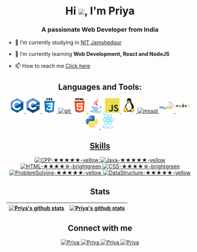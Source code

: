 <h1 align="center">Hi <img src="https://media.giphy.com/media/hvRJCLFzcasrR4ia7z/giphy.gif" width="30px"/>, I'm Priya</h1>
<h3 align="center">A passionate Web Developer from India</h3>


- 🔭 I’m currently studying in [NIT Jamshedpur](https://www.nitjsr.ac.in/)

- 🌱 I’m currently learning **Web Development, React and NodeJS**

- 📫 How to reach me [Click here](https://www.linkedin.com/in/priya-majhi/)

<!-- --------------------------------------------------------------------------------------------------------------------------------------- -->

<h2 align="center">Languages and Tools:</h2>

<p align="center"> <a href="https://www.cprogramming.com/" target="_blank" rel="noreferrer"> <img src="https://raw.githubusercontent.com/devicons/devicon/master/icons/c/c-original.svg" alt="c" width="40" height="40"/> </a> <a href="https://www.w3schools.com/cpp/" target="_blank" rel="noreferrer"> <img src="https://raw.githubusercontent.com/devicons/devicon/master/icons/cplusplus/cplusplus-original.svg" alt="cplusplus" width="40" height="40"/> </a> <a href="https://www.w3schools.com/css/" target="_blank" rel="noreferrer"> <img src="https://raw.githubusercontent.com/devicons/devicon/master/icons/css3/css3-original-wordmark.svg" alt="css3" width="40" height="40"/> </a> <a href="https://git-scm.com/" target="_blank" rel="noreferrer"> <img src="https://www.vectorlogo.zone/logos/git-scm/git-scm-icon.svg" alt="git" width="40" height="40"/> </a> <a href="https://www.w3.org/html/" target="_blank" rel="noreferrer"> <img src="https://raw.githubusercontent.com/devicons/devicon/master/icons/html5/html5-original-wordmark.svg" alt="html5" width="40" height="40"/> </a> <a href="https://www.java.com" target="_blank" rel="noreferrer"> <img src="https://raw.githubusercontent.com/devicons/devicon/master/icons/java/java-original.svg" alt="java" width="40" height="40"/> </a> <a href="https://developer.mozilla.org/en-US/docs/Web/JavaScript" target="_blank" rel="noreferrer"> <img src="https://raw.githubusercontent.com/devicons/devicon/master/icons/javascript/javascript-original.svg" alt="javascript" width="40" height="40"/> </a> <a href="https://www.linux.org/" target="_blank" rel="noreferrer"> <img src="https://raw.githubusercontent.com/devicons/devicon/master/icons/linux/linux-original.svg" alt="linux" width="40" height="40"/> </a> <a href="https://www.microsoft.com/en-us/sql-server" target="_blank" rel="noreferrer"> <img src="https://www.svgrepo.com/show/303229/microsoft-sql-server-logo.svg" alt="mssql" width="40" height="40"/> </a> <a href="https://www.mysql.com/" target="_blank" rel="noreferrer"> <img src="https://raw.githubusercontent.com/devicons/devicon/master/icons/mysql/mysql-original-wordmark.svg" alt="mysql" width="40" height="40"/> </a> <a href="https://nodejs.org" target="_blank" rel="noreferrer"> <img src="https://raw.githubusercontent.com/devicons/devicon/master/icons/nodejs/nodejs-original-wordmark.svg" alt="nodejs" width="40" height="40"/> </a> <a href="https://www.python.org" target="_blank" rel="noreferrer"> <img src="https://raw.githubusercontent.com/devicons/devicon/master/icons/python/python-original.svg" alt="python" width="40" height="40"/> </a> <a href="https://reactjs.org/" target="_blank" rel="noreferrer"> <img src="https://raw.githubusercontent.com/devicons/devicon/master/icons/react/react-original-wordmark.svg" alt="react" width="40" height="40"/> 

<!-- --------------------------------------------------------------------------------------------------------------------------------------- -->

<h2 align="center">Skills</h2>

<p align="center">
   <a href="https://img.shields.io/badge/CPP-★★★★★-yellow">
   <img alt="CPP-★★★★★-yellow" src="https://img.shields.io/badge/CPP-★★★★★-yellow" />
  </a>
   <a href="https://img.shields.io/badge/Java-★★★★★★-yellow">
   <img alt="Java-★★★★★-yellow" src="https://img.shields.io/badge/Java-★★★★★-yellow" />
  </a>
  <a href="https://img.shields.io/badge/HTML-★★★★★-brightgreen">
   <img alt="HTML-★★★★☆-brightgreen" src="https://img.shields.io/badge/HTML-★★★★☆-brightgreen" />
  </a>
  <a href="https://img.shields.io/badge/CSS-★★★★★-brightgreen">
   <img alt="CSS-★★★★☆-brightgreen" src="https://img.shields.io/badge/CSS-★★★★☆-brightgreen" />
  </a>
  <a href="https://img.shields.io/badge/ProblemSolving-★★★★★★-yellow">
   <img alt="ProblemSolving-★★★★★-yellow" src="https://img.shields.io/badge/ProblemSolving-★★★★★-yellow" />
  </a>
  <a href="https://img.shields.io/badge/DataStructure-★★★★★-yellow">
   <img alt="DataStructure-★★★★★-yellow" src="https://img.shields.io/badge/DataStructure-★★★★★-yellow" />
  </a>
</p>


<!-- --------------------------------------------------------------------------------------------------------------------------------------- -->

<h2 align="center">Stats</h2>

| <a href="https://github.com/Priiyyya-21"><img align="center" src="https://streak-stats.demolab.com/?user=Priiyyya-21&theme=highcontrast" alt="Priya's github stats" /></a> |  <a href="https://github.com/Priiyyya-21"><img align="center" src="https://github-readme-stats.vercel.app/api?username=Priiyyya-21&count_private=true&theme=vision-friendly-dark&show_icons=true" alt="Priya's github stats" /></a> |
| ------------- | ------------- |

<!-- --------------------------------------------------------------------------------------------------------------------------------------- -->   


<h2 align="center">Connect with me</h2>

<p align="center">
  
 <a href="https://linkedin.com/in/priya-majhi">
   <img alt="Priya" src="https://img.shields.io/badge/-LinkedIn-blue?style=flat-square&logo=Linkedin&logoColor=white&link=https://linkedin.com/in/priya-majhi/" />
 </a>
  
 <a href="https://www.instagram.com/_______p.r.i.y.aaaaa_________">
   <img alt="Priya" src="https://img.shields.io/badge/-Instagram-red?style=flat-square&logo=Instagram&logoColor=white&link=https://www.instagram.com/_______p.r.i.y.aaaaa_________/" />
 </a>

 </a>
 <a href="mailto:priyamajhi79@gmail.com">
   <img alt="Priya" src="https://img.shields.io/badge/-Email-pink?style=flat-square&logo=Gmail&logoColor=white&link=mailto:priyamajhi79@gmail.com" />
 </a>
 
 <a href="https://github.com/Priiyyya-21">
   <img alt="Priya" src="https://img.shields.io/github/followers/Priiyyya-21?label=follow&style=social" />
 </a>   
 


</p>

<!-- --------------------------------------------------------------------------------------------------------------------------------------- -->
